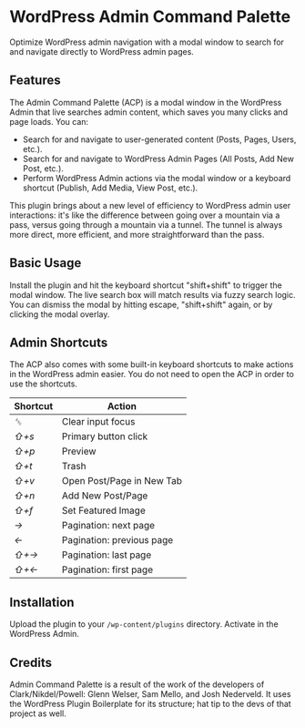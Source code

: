 # WordPress Admin Command Palette

Optimize WordPress admin navigation with a modal window to search for and navigate directly to WordPress admin pages.

## Features

The Admin Command Palette (ACP) is a modal window in the WordPress Admin that live searches admin content, which saves you many clicks and page loads. You can:

* Search for and navigate to user-generated content (Posts, Pages, Users, etc.).
* Search for and navigate to WordPress Admin Pages (All Posts, Add New Post, etc.).
* Perform WordPress Admin actions via the modal window or a keyboard shortcut (Publish, Add Media, View Post, etc.).

This plugin brings about a new level of efficiency to WordPress admin user interactions: it's like the difference between going over a mountain via a pass, versus going through a mountain via a tunnel. The tunnel is always more direct, more efficient, and more straightforward than the pass.

## Basic Usage

Install the plugin and hit the keyboard shortcut "shift+shift" to trigger the modal window. The live search box will match results via fuzzy search logic. You can dismiss the modal by hitting escape, "shift+shift" again, or by clicking the modal overlay.

## Admin Shortcuts

The ACP also comes with some built-in keyboard shortcuts to make actions in the WordPress admin easier. You do not need to open the ACP in order to use the shortcuts.

| Shortcut | Action                    |
|----------|---------------------------|
| *␛*     | Clear input focus         |
| *⇧+s*    | Primary button click      |
| *⇧+p*    | Preview                   |
| *⇧+t*    | Trash                     |
| *⇧+v*    | Open Post/Page in New Tab |
| *⇧+n*    | Add New Post/Page         |
| *⇧+f*    | Set Featured Image        |
| *→*      | Pagination: next page     |
| *←*      | Pagination: previous page |
| *⇧+→*    | Pagination: last page     |
| *⇧+←*    | Pagination: first page    |

## Installation

Upload the plugin to your `/wp-content/plugins` directory. Activate in the WordPress Admin.

## Credits

Admin Command Palette is a result of the work of the developers of Clark/Nikdel/Powell: Glenn Welser, Sam Mello, and Josh Nederveld. It uses the WordPress Plugin Boilerplate for its structure; hat tip to the devs of that project as well.